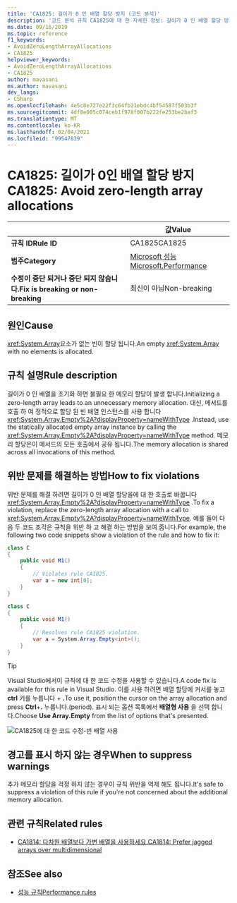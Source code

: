```yaml
---
title: 'CA1825: 길이가 0 인 배열 할당 방지 (코드 분석)'
description: '코드 분석 규칙 CA1825에 대 한 자세한 정보: 길이가 0 인 배열 할당 방지'
ms.date: 09/16/2019
ms.topic: reference
f1_keywords:
- AvoidZeroLengthArrayAllocations
- CA1825
helpviewer_keywords:
- AvoidZeroLengthArrayAllocations
- CA1825
author: mavasani
ms.author: mavasani
dev_langs:
- CSharp
ms.openlocfilehash: 4e5c8e727e22f3c64fb21ebdc4bf54587f503b3f
ms.sourcegitcommit: 4df8e005c074ceb1f978f007b222fe253be2baf3
ms.translationtype: MT
ms.contentlocale: ko-KR
ms.lasthandoff: 02/04/2021
ms.locfileid: "99547839"
---
```

# <a name="ca1825-avoid-zero-length-array-allocations"></a><span data-ttu-id="b9ab2-103">CA1825: 길이가 0인 배열 할당 방지</span><span class="sxs-lookup"><span data-stu-id="b9ab2-103">CA1825: Avoid zero-length array allocations</span></span>

| | <span data-ttu-id="b9ab2-104">값</span><span class="sxs-lookup"><span data-stu-id="b9ab2-104">Value</span></span> |
|-|-|
| <span data-ttu-id="b9ab2-105">**규칙 ID**</span><span class="sxs-lookup"><span data-stu-id="b9ab2-105">**Rule ID**</span></span> |<span data-ttu-id="b9ab2-106">CA1825</span><span class="sxs-lookup"><span data-stu-id="b9ab2-106">CA1825</span></span>|
| <span data-ttu-id="b9ab2-107">**범주**</span><span class="sxs-lookup"><span data-stu-id="b9ab2-107">**Category**</span></span> |[<span data-ttu-id="b9ab2-108">Microsoft 성능</span><span class="sxs-lookup"><span data-stu-id="b9ab2-108">Microsoft.Performance</span></span>](performance-warnings.md)|
| <span data-ttu-id="b9ab2-109">**수정이 중단 되거나 중단 되지 않습니다.**</span><span class="sxs-lookup"><span data-stu-id="b9ab2-109">**Fix is breaking or non-breaking**</span></span> |<span data-ttu-id="b9ab2-110">최신이 아님</span><span class="sxs-lookup"><span data-stu-id="b9ab2-110">Non-breaking</span></span>|

## <a name="cause"></a><span data-ttu-id="b9ab2-111">원인</span><span class="sxs-lookup"><span data-stu-id="b9ab2-111">Cause</span></span>

<span data-ttu-id="b9ab2-112"><xref:System.Array>요소가 없는 빈이 할당 됩니다.</span><span class="sxs-lookup"><span data-stu-id="b9ab2-112">An empty <xref:System.Array> with no elements is allocated.</span></span>

## <a name="rule-description"></a><span data-ttu-id="b9ab2-113">규칙 설명</span><span class="sxs-lookup"><span data-stu-id="b9ab2-113">Rule description</span></span>

<span data-ttu-id="b9ab2-114">길이가 0 인 배열을 초기화 하면 불필요 한 메모리 할당이 발생 합니다.</span><span class="sxs-lookup"><span data-stu-id="b9ab2-114">Initializing a zero-length array leads to an unnecessary memory allocation.</span></span> <span data-ttu-id="b9ab2-115">대신, 메서드를 호출 하 여 정적으로 할당 된 빈 배열 인스턴스를 사용 합니다 <xref:System.Array.Empty%2A?displayProperty=nameWithType> .</span><span class="sxs-lookup"><span data-stu-id="b9ab2-115">Instead, use the statically allocated empty array instance by calling the <xref:System.Array.Empty%2A?displayProperty=nameWithType> method.</span></span> <span data-ttu-id="b9ab2-116">메모리 할당은이 메서드의 모든 호출에서 공유 됩니다.</span><span class="sxs-lookup"><span data-stu-id="b9ab2-116">The memory allocation is shared across all invocations of this method.</span></span>

## <a name="how-to-fix-violations"></a><span data-ttu-id="b9ab2-117">위반 문제를 해결하는 방법</span><span class="sxs-lookup"><span data-stu-id="b9ab2-117">How to fix violations</span></span>

<span data-ttu-id="b9ab2-118">위반 문제를 해결 하려면 길이가 0 인 배열 할당을에 대 한 호출로 바꿉니다 <xref:System.Array.Empty%2A?displayProperty=nameWithType> .</span><span class="sxs-lookup"><span data-stu-id="b9ab2-118">To fix a violation, replace the zero-length array allocation with a call to <xref:System.Array.Empty%2A?displayProperty=nameWithType>.</span></span> <span data-ttu-id="b9ab2-119">예를 들어 다음 두 코드 조각은 규칙을 위반 하 고 해결 하는 방법을 보여 줍니다.</span><span class="sxs-lookup"><span data-stu-id="b9ab2-119">For example, the following two code snippets show a violation of the rule and how to fix it:</span></span>

```csharp
class C
{
    public void M1()
    {
        // Violates rule CA1825.
        var a = new int[0];
    }
}
```

```csharp
class C
{
    public void M1()
    {
        // Resolves rule CA1825 violation.
        var a = System.Array.Empty<int>();
    }
}
```

> [!TIP]
> <span data-ttu-id="b9ab2-120">Visual Studio에서이 규칙에 대 한 코드 수정을 사용할 수 있습니다.</span><span class="sxs-lookup"><span data-stu-id="b9ab2-120">A code fix is available for this rule in Visual Studio.</span></span> <span data-ttu-id="b9ab2-121">이를 사용 하려면 배열 할당에 커서를 놓고 **ctrl** 키를 누릅니다 + **.**</span><span class="sxs-lookup"><span data-stu-id="b9ab2-121">To use it, position the cursor on the array allocation and press **Ctrl**+**.**</span></span> <span data-ttu-id="b9ab2-122">누릅니다.</span><span class="sxs-lookup"><span data-stu-id="b9ab2-122">(period).</span></span> <span data-ttu-id="b9ab2-123">표시 되는 옵션 목록에서 **배열형 사용** 을 선택 합니다.</span><span class="sxs-lookup"><span data-stu-id="b9ab2-123">Choose **Use Array.Empty** from the list of options that's presented.</span></span>
>
> ![CA1825에 대 한 코드 수정-빈 배열 사용](media/ca1825-codefix.png)

## <a name="when-to-suppress-warnings"></a><span data-ttu-id="b9ab2-125">경고를 표시 하지 않는 경우</span><span class="sxs-lookup"><span data-stu-id="b9ab2-125">When to suppress warnings</span></span>

<span data-ttu-id="b9ab2-126">추가 메모리 할당을 걱정 하지 않는 경우이 규칙 위반을 억제 해도 됩니다.</span><span class="sxs-lookup"><span data-stu-id="b9ab2-126">It's safe to suppress a violation of this rule if you're not concerned about the additional memory allocation.</span></span>

## <a name="related-rules"></a><span data-ttu-id="b9ab2-127">관련 규칙</span><span class="sxs-lookup"><span data-stu-id="b9ab2-127">Related rules</span></span>

- [<span data-ttu-id="b9ab2-128">CA1814: 다차원 배열보다 가변 배열을 사용하세요.</span><span class="sxs-lookup"><span data-stu-id="b9ab2-128">CA1814: Prefer jagged arrays over multidimensional</span></span>](ca1814.md)

## <a name="see-also"></a><span data-ttu-id="b9ab2-129">참조</span><span class="sxs-lookup"><span data-stu-id="b9ab2-129">See also</span></span>

- [<span data-ttu-id="b9ab2-130">성능 규칙</span><span class="sxs-lookup"><span data-stu-id="b9ab2-130">Performance rules</span></span>](performance-warnings.md)
